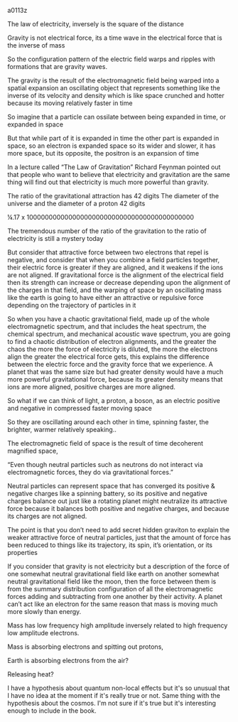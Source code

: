 a0113z

The law of electricity, inversely is the square of the distance

Gravity is not electrical force, its a time wave in the electrical force that is the inverse of mass

So the configuration pattern of the electric field warps and ripples with formations that are gravity waves.

The gravity is the result of the electromagnetic field being warped into a spatial expansion an oscillating object that represents something like the inverse of its velocity and density which is like space crunched and hotter because its moving relatively faster in time

So imagine that a particle can ossilate between being expanded in time, or expanded in space

But that while part of it is expanded in time the other part is expanded in space, so an electron is expanded space so its wider and slower, it has more space, but its opposite, the positron is an expansion of time

In a lecture called “The Law of Gravitation” Richard Feynman pointed out that people who want to believe that electricity and gravitation are the same thing will find out that electricity is much more powerful than gravity. 

The ratio of the gravitational attraction has 42 digits
The diameter of the universe and the diameter of a proton 42 digits

¼.17 x 1000000000000000000000000000000000000000000

The tremendous number of the ratio of the gravitation to the ratio of electricity is still a mystery today

But consider that attractive force between two electrons that repel is negative, and consider that when you combine a field particles together, their electric force is greater if they are aligned, and it weakens if the ions are not aligned. If gravitational force is the alignment of the electrical field then its strength can increase or decrease depending upon the alignment of the charges in that field, and the warping of space by an oscillating mass like the earth is going to have either an attractive or repulsive force depending on the trajectory of particles in it

So when you have a chaotic gravitational field, made up of the whole electromagnetic spectrum, and that includes the heat spectrum, the chemical spectrum, and mechanical acoustic wave spectrum, you are going to find a chaotic distribution of electron alignments, and the greater the chaos the more the force of electricity is diluted, the more the electrons align the greater the electrical force gets, this explains the difference between the electric force and the gravity force that we experience. A planet that was the same size but had greater density would have a much more powerful gravitational force, because its greater density means that ions are more aligned, positive charges are more aligned.

So what if we can think of light, a proton, a boson, as an electric positive and negative in compressed faster moving space

So they are oscillating around each other in time, spinning faster, the brighter, warmer relatively speaking..

The electromagnetic field of space is the result of time decoherent magnified space, 

“Even though neutral particles such as neutrons do not interact via electromagnetic forces, they do via gravitational forces.”

Neutral particles can represent space that has converged its positive & negative charges like a spinning battery, so its positive and negative charges balance out just like a rotating planet might neutralize its attractive force because it balances both positive and negative charges, and because its charges are not aligned.

The point is that you don’t need to add secret hidden graviton to explain the weaker attractive force of neutral particles, just that the amount of force has been reduced to things like its trajectory, its spin, it’s orientation, or its properties

If you consider that gravity is not electricity but a description of the force of one somewhat neutral gravitational field like earth on another somewhat neutral gravitational field like the moon, then the force between them is from the summary distribution configuration of all the electromagnetic forces adding and subtracting from one another by their activity. A planet can’t act like an electron for the same reason that mass is moving much more slowly than energy.

Mass has low frequency high amplitude inversely related to high frequency low amplitude electrons.

Mass is absorbing electrons and spitting out protons,

Earth is absorbing electrons from the air?

Releasing heat?

I have a hypothesis about quantum non-local effects but it's so unusual that I have no idea at the moment if it's really true or not. Same thing with the hypothesis about the cosmos. I'm not sure if it's true but it's interesting enough to include in the book.
